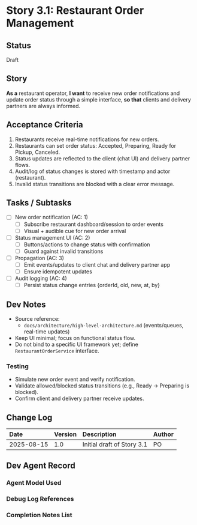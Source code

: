 # Story 3.1: Restaurant Order Management

## Status

Draft

## Story

**As a** restaurant operator,
**I want** to receive new order notifications and update order status through a simple interface,
**so that** clients and delivery partners are always informed.

## Acceptance Criteria

1. Restaurants receive real-time notifications for new orders.
2. Restaurants can set order status: Accepted, Preparing, Ready for Pickup, Canceled.
3. Status updates are reflected to the client (chat UI) and delivery partner flows.
4. Audit/log of status changes is stored with timestamp and actor (restaurant).
5. Invalid status transitions are blocked with a clear error message.

## Tasks / Subtasks

- [ ] New order notification (AC: 1)
  - [ ] Subscribe restaurant dashboard/session to order events
  - [ ] Visual + audible cue for new order arrival
- [ ] Status management UI (AC: 2)
  - [ ] Buttons/actions to change status with confirmation
  - [ ] Guard against invalid transitions
- [ ] Propagation (AC: 3)
  - [ ] Emit events/updates to client chat and delivery partner app
  - [ ] Ensure idempotent updates
- [ ] Audit logging (AC: 4)
  - [ ] Persist status change entries {orderId, old, new, at, by}

## Dev Notes

- Source reference:
  - `docs/architecture/high-level-architecture.md` (events/queues, real-time updates)
- Keep UI minimal; focus on functional status flow.
- Do not bind to a specific UI framework yet; define `RestaurantOrderService` interface.

### Testing

- Simulate new order event and verify notification.
- Validate allowed/blocked status transitions (e.g., Ready → Preparing is blocked).
- Confirm client and delivery partner receive updates.

## Change Log

| Date | Version | Description | Author |
| :--- | :------ | :---------- | :----- |
| 2025-08-15 | 1.0 | Initial draft of Story 3.1 | PO |

## Dev Agent Record

### Agent Model Used



### Debug Log References



### Completion Notes List

